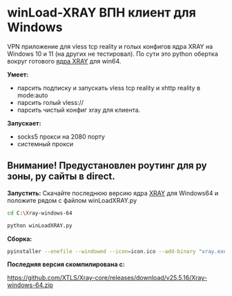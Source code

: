 # winLoad-XRAY ВПН клиент для Windows
VPN приложение для vless tcp reality и голых конфигов ядра XRAY на Windows 10 и 11 (на других не тестировал). По сути это python обертка вокруг готового [ядра XRAY](https://github.com/XTLS/Xray-core) для win64.

**Умеет:**
- парсить подписку и запускать vless tcp reality и xhttp reality в mode:auto
- парсить голый vless://
- парсить чистый конфиг xray для клиента.

**Запускает:**
- socks5 прокси на 2080 порту
- системный прокси

## Внимание! Предустановлен роутинг для ру зоны, ру сайты в direct.

**Запустить:**
Скачайте последнюю версию ядра [XRAY](https://github.com/XTLS/Xray-core/releases) для Windows64 и положите рядом с файлом winLoadXRAY.py
```bash
cd C:\Xray-windows-64

python winLoadXRAY.py
```
**Сборка:**
```bash
pyinstaller --onefile --windowed --icon=icon.ico --add-binary "xray.exe;." --add-binary "geoip.dat;." --add-binary "geosite.dat;."  --add-data "ico.png;." winLoadXRAY.py
```

**Последняя версия скомпилирована с:**

https://github.com/XTLS/Xray-core/releases/download/v25.5.16/Xray-windows-64.zip
